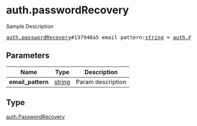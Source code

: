 # auth.passwordRecovery

Sample Description

<pre>
<a href="../constructor/auth.passwordRecovery.md">auth.passwordRecovery</a>#137948a5 email_pattern:<a href="../type/string.md">string</a> = <a href="../type/auth.PasswordRecovery.md">auth.PasswordRecovery</a>;</pre>
## Parameters

| Name | Type | Description |
|------|:----:|-------------|
| **email_pattern** | <a href="../type/string.md">string</a> | Param description |

## Type

<a href="../type/auth.PasswordRecovery.md">auth.PasswordRecovery</a>

